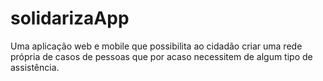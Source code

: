 
# solidarizaApp
Uma aplicação web e mobile que possibilita ao  cidadão criar uma rede própria de casos de pessoas que por acaso necessitem de algum tipo de assistência.


